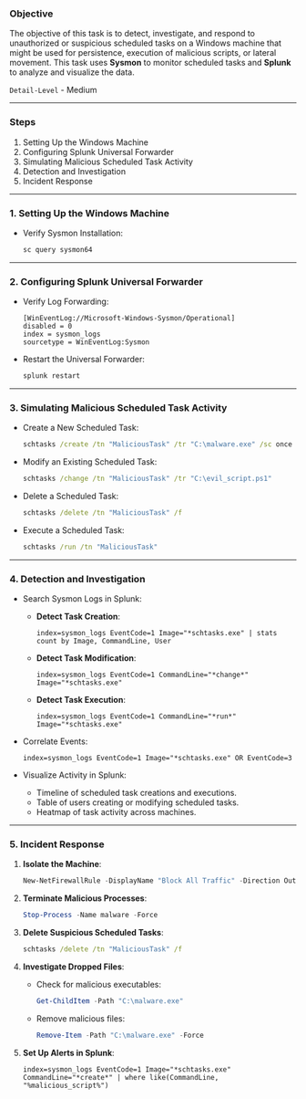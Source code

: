 ### **Objective**

The objective of this task is to detect, investigate, and respond to unauthorized or suspicious scheduled tasks on a Windows machine that might be used for persistence, execution of malicious scripts, or lateral movement. This task uses **Sysmon** to monitor scheduled tasks and **Splunk** to analyze and visualize the data.

`Detail-Level` - Medium

---

### **Steps**

1. Setting Up the Windows Machine
2. Configuring Splunk Universal Forwarder
3. Simulating Malicious Scheduled Task Activity
4. Detection and Investigation
5. Incident Response

---

### **1. Setting Up the Windows Machine**

- Verify Sysmon Installation:
  ```cmd
  sc query sysmon64
  ```

---

### **2. Configuring Splunk Universal Forwarder**

- Verify Log Forwarding:

  ```plaintext
  [WinEventLog://Microsoft-Windows-Sysmon/Operational]
  disabled = 0
  index = sysmon_logs
  sourcetype = WinEventLog:Sysmon
  ```

- Restart the Universal Forwarder:
  ```cmd
  splunk restart
  ```

---

### **3. Simulating Malicious Scheduled Task Activity**

- Create a New Scheduled Task:

  ```cmd
  schtasks /create /tn "MaliciousTask" /tr "C:\malware.exe" /sc once /st 12:00
  ```

- Modify an Existing Scheduled Task:

  ```cmd
  schtasks /change /tn "MaliciousTask" /tr "C:\evil_script.ps1"
  ```

- Delete a Scheduled Task:

  ```cmd
  schtasks /delete /tn "MaliciousTask" /f
  ```

- Execute a Scheduled Task:
  ```cmd
  schtasks /run /tn "MaliciousTask"
  ```

---

### **4. Detection and Investigation**

- Search Sysmon Logs in Splunk:

  - **Detect Task Creation**:

    ```spl
    index=sysmon_logs EventCode=1 Image="*schtasks.exe" | stats count by Image, CommandLine, User
    ```

  - **Detect Task Modification**:

    ```spl
    index=sysmon_logs EventCode=1 CommandLine="*change*" Image="*schtasks.exe"
    ```

  - **Detect Task Execution**:
    ```spl
    index=sysmon_logs EventCode=1 CommandLine="*run*" Image="*schtasks.exe"
    ```

- Correlate Events:

  ```spl
  index=sysmon_logs EventCode=1 Image="*schtasks.exe" OR EventCode=3
  ```

- Visualize Activity in Splunk:
  - Timeline of scheduled task creations and executions.
  - Table of users creating or modifying scheduled tasks.
  - Heatmap of task activity across machines.

---

### **5. Incident Response**

1. **Isolate the Machine**:

   ```powershell
   New-NetFirewallRule -DisplayName "Block All Traffic" -Direction Outbound -Action Block
   ```

2. **Terminate Malicious Processes**:

   ```powershell
   Stop-Process -Name malware -Force
   ```

3. **Delete Suspicious Scheduled Tasks**:

   ```cmd
   schtasks /delete /tn "MaliciousTask" /f
   ```

4. **Investigate Dropped Files**:

   - Check for malicious executables:

     ```powershell
     Get-ChildItem -Path "C:\malware.exe"
     ```

   - Remove malicious files:
     ```powershell
     Remove-Item -Path "C:\malware.exe" -Force
     ```

5. **Set Up Alerts in Splunk**:
   ```spl
   index=sysmon_logs EventCode=1 Image="*schtasks.exe" CommandLine="*create*" | where like(CommandLine, "%malicious_script%")
   ```
